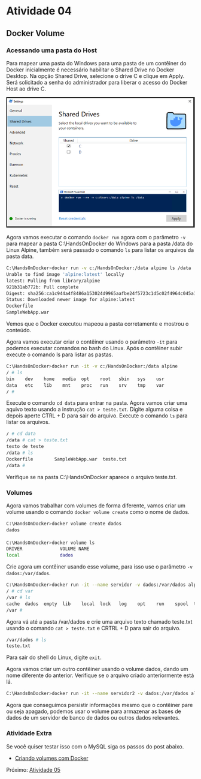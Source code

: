 # Atividade 04

## Docker Volume

### Acessando uma pasta do Host

Para mapear uma pasta do Windows para uma pasta de um contêiner do Docker inicialmente é necessário habilitar o Shared Drive no Docker Desktop.
Na opção Shared Drive, selecione o drive C e clique em Apply. Será solicitado a senha do administrador para liberar o acesso do Docker Host ao drive C.

![Shared Drive](imagens/volumewindows.png)

Agora vamos executar o comando `docker run` agora com o parâmetro `-v` para mapear a pasta C:\HandsOnDocker do Windows para a pasta /data do Linux Alpine, também será passado o comando `ls` para listar os arquivos da pasta data.

```bash
C:\HandsOnDocker>docker run -v c:/HandsOnDocker:/data alpine ls /data
Unable to find image 'alpine:latest' locally
latest: Pulling from library/alpine
921b31ab772b: Pull complete
Digest: sha256:ca1c944a4f8486a153024d9965aafbe24f5723c1d5c02f4964c045a16d19dc54
Status: Downloaded newer image for alpine:latest
Dockerfile
SampleWebApp.war
```
Vemos que o Docker executou mapeou a pasta corretamente e mostrou o conteúdo.

Agora vamos executar criar o contêiner usando o parâmetro `-it` para podemos executar comandos no bash do Linux. Após o contêiner subir execute o comando ls para listar as pastas.

```bash
C:\HandsOnDocker>docker run -it -v c:/HandsOnDocker:/data alpine
/ # ls
bin    dev    home   media  opt    root   sbin   sys    usr
data   etc    lib    mnt    proc   run    srv    tmp    var
/ #
```

Execute o comando `cd data` para entrar na pasta. Agora vamos criar uma aquivo texto usando a instrução `cat > teste.txt`. Digite alguma coisa e depois aperte CTRL + D para sair do arquivo. Execute o comando `ls` para listar os arquivos.

```bash
/ # cd data
/data # cat > teste.txt
texto de teste
/data # ls
Dockerfile        SampleWebApp.war  teste.txt
/data #
```

Verifique se na pasta C:\HandsOnDocker aparece o arquivo teste.txt.

### Volumes

Agora vamos trabalhar com volumes de forma diferente, vamos criar um volume usando o comando `docker volume create` como o nome de dados.

```bash
C:\HandsOnDocker>docker volume create dados
dados

C:\HandsOnDocker>docker volume ls
DRIVER              VOLUME NAME
local               dados
```
Crie agora um contêiner usando esse volume, para isso use o parâmetro `-v dados:/var/dados`.

```bash
C:\HandsOnDocker>docker run -it --name servidor -v dados:/var/dados alpine
/ # cd var
/var # ls
cache  dados  empty  lib    local  lock   log    opt    run    spool  tmp
/var #
```

Agora vá até a pasta /var/dados e crie uma arquivo texto chamado teste.txt usando o comando `cat > teste.txt` e CRTRL + D para sair do arquivo.

```bash
/var/dados # ls
teste.txt
```

Para sair do shell do Linux, digite `exit`.

Agora vamos criar um outro contêiner usando o volume dados, dando um nome diferente do anterior. Verifique se o arquivo criado anteriormente está lá.

```bash
C:\HandsOnDocker>docker run -it --name servidor2 -v dados:/var/dados alpine
```

Agora que conseguimos persistir informações mesmo que o contêiner pare ou seja apagado, podemos usar o volume para armazenar as bases de dados de um servidor de banco de dados ou outros dados relevantes.


### Atividade Extra

Se você quiser testar isso com o MySQL siga os passos do post abaixo.

- [Criando volumes com Docker](https://blog.alura.com.br/criando-volumes-com-docker/)

Próximo: [Atividade 05](05-atividade.md)